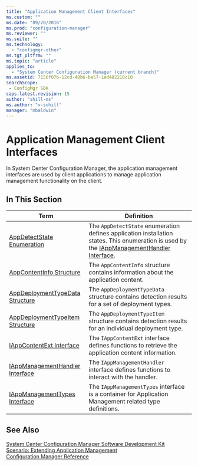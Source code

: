 ```yaml
---
title: "Application Management Client Interfaces"
ms.custom: ""
ms.date: "09/20/2016"
ms.prod: "configuration-manager"
ms.reviewer: ""
ms.suite: ""
ms.technology:
  - "configmgr-other"
ms.tgt_pltfrm: ""
ms.topic: "article"
applies_to:
  - "System Center Configuration Manager (current branch)"
ms.assetid: 7156f07b-12cd-40b6-ba57-1ed482218c10searchScope: - ConfigMgr SDK
caps.latest.revision: 15
author: "shill-ms"
ms.author: "v-suhill"
manager: "mbaldwin"
---
```

# Application Management Client Interfaces
In System Center Configuration Manager, the application management interfaces are used by client applications to manage application management functionality on the client.  

## In This Section  

|Term|Definition|  
|----------|----------------|  
|[AppDetectState Enumeration](../../../../../develop/reference/core/clients/client-classes/appdetectstate-enumeration.md)|The `AppDetectState` enumeration defines application installation states.  This enumeration is used by the [IAppManagementHandler Interface](../../../../../develop/reference/core/clients/client-classes/iappmanagementhandler-interface.md).|  
|[AppContentInfo Structure](../../../../../develop/reference/core/clients/client-classes/appcontentinfo-structure.md)|The `AppContentInfo` structure contains information about the application content.|  
|[AppDeploymentTypeData Structure](../../../../../develop/reference/core/clients/client-classes/appdeploymenttypedata-structure.md)|The `AppDeploymentTypeData` structure contains detection results for a set of deployment types.|  
|[AppDeploymentTypeItem Structure](../../../../../develop/reference/core/clients/client-classes/appdeploymenttypeitem-structure.md)|The `AppDeploymentTypeItem` structure contains detection results for an individual deployment type.|  
|[IAppContentExt Interface](../../../../../develop/reference/core/clients/client-classes/iappcontentext-interface.md)|The `IAppContentExt` interface defines functions to retrieve the application content information.|  
|[IAppManagementHandler Interface](../../../../../develop/reference/core/clients/client-classes/iappmanagementhandler-interface.md)|The `IAppManagementHandler` interface defines functions to interact with the handler.|  
|[IAppManagementTypes Interface](../../../../../develop/reference/core/clients/client-classes/iappmanagementtypes-interface.md)|The `IAppManagementTypes` interface is a container for Application Management related type definitions.|  

## See Also  
 [System Center Configuration Manager Software Development Kit](../../../../../develop/core/misc/system-center-configuration-manager-sdk.md)   
 [Scenario: Extending Application Management](../../../../../develop/apps/scenario--extending-application-management.md)   
 [Configuration Manager Reference](../../../../../develop/reference/configuration-manager-reference.md)
